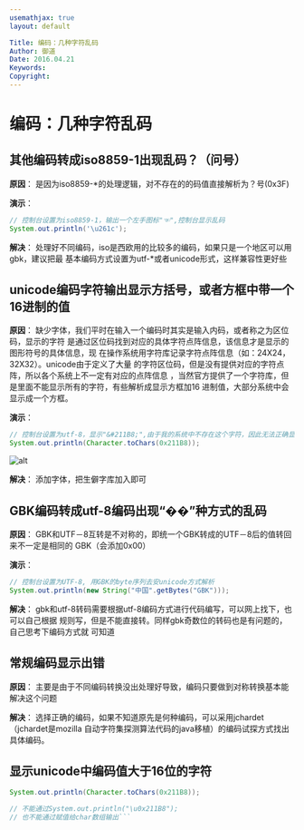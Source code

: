 ```yaml
---
usemathjax: true
layout: default

Title: 编码：几种字符乱码
Author: 御道
Date: 2016.04.21
Keywords:
Copyright:
---
```


# 编码：几种字符乱码



## 其他编码转成iso8859-1出现乱码？（问号）

**原因**：
是因为iso8859-*的处理逻辑，对不存在的的码值直接解析为？号(0x3F)

**演示**：

```Java
// 控制台设置为iso8859-1，输出一个左手图标"☜",控制台显示乱码
System.out.println('\u261c');
```

**解决**：
处理好不同编码，iso是西欧用的比较多的编码，如果只是一个地区可以用gbk，建议把最
基本编码方式设置为utf-*或者unicode形式，这样兼容性更好些

## unicode编码字符输出显示方括号，或者方框中带一个16进制的值

**原因**：
缺少字体，我们平时在输入一个编码时其实是输入内码，或者称之为区位码，显示的字符
是通过区位码找到对应的具体字符点阵信息，该信息才是显示的图形符号的具体信息，现
在操作系统用字符库记录字符点阵信息（如：24X24，32X32）。unicode由于定义了大量
的字符区位码，但是没有提供对应的字符点阵，所以各个系统上不一定有对应的点阵信息
，当然官方提供了一个字符库，但是里面不能显示所有的字符，有些解析成显示方框加16
进制值，大部分系统中会显示成一个方框。

**演示**：

```java
// 控制台设置为utf-8，显示"&#211B8;",由于我的系统中不存在这个字符，因此无法正确显示该字符
System.out.println(Character.toChars(0x211B8));
```

![alt](../../../assets/images/2019-05-23_1.png "字符图")

**解决**：
添加字体，把生僻字库加入即可

## GBK编码转成utf-8编码出现“��”种方式的乱码

**原因**：
GBK和UTF－8互转是不对称的，即统一个GBK转成的UTF－8后的值转回来不一定是相同的
GBK（会添加0x00）

**演示**：

```java
// 控制台设置为UTF-8, 用GBK的byte序列去安unicode方式解析
System.out.println(new String("中国".getBytes("GBK")));
```

**解决**：
gbk和utf-8转码需要根据utf-8编码方式进行代码编写，可以网上找下，也可以自己根据
规则写，但是不能直接转。同样gbk奇数位的转码也是有问题的，自己思考下编码方式就
可知道

## 常规编码显示出错

**原因**：
主要是由于不同编码转换没出处理好导致，编码只要做到对称转换基本能解决这个问题

**解决**：
选择正确的编码，如果不知道原先是何种编码，可以采用jchardet（jchardet是mozilla
自动字符集探测算法代码的java移植）的编码试探方式找出具体编码。

## 显示unicode中编码值大于16位的字符

```java
System.out.println(Character.toChars(0x211B8));

// 不能通过System.out.println("\u0x211B8");
// 也不能通过赋值给char数组输出```
```
